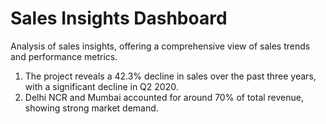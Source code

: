 # Sales Insights Dashboard
Analysis of sales insights, offering a comprehensive view of sales trends and performance metrics.

1. The project reveals a 42.3% decline in sales over the past three years, with a significant decline in Q2 2020.
2. Delhi NCR and Mumbai accounted for around 70% of total revenue, showing strong market demand.


